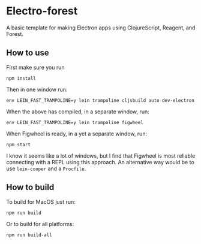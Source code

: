 # Electro-forest
A basic template for making Electron apps using ClojureScript, Reagent, and Forest.

## How to use
First make sure you run
```
npm install
```

Then in one window run:
```
env LEIN_FAST_TRAMPOLINE=y lein trampoline cljsbuild auto dev-electron
```

When the above has compiled, in a separate window, run:
```
env LEIN_FAST_TRAMPOLINE=y lein trampoline figwheel
```

When Figwheel is ready, in a yet a separate window, run:
```
npm start
```

I know it seems like a lot of windows, but I find that Figwheel is most reliable connecting with a REPL using this approach. An alternative way would be to use `lein-cooper` and a `Procfile`.

## How to build
To build for MacOS just run:
```
npm run build
```

Or to build for all platforms:
```
npm run build-all
```
